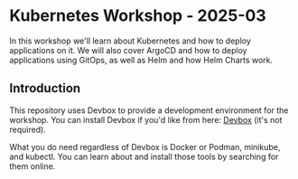 # Kubernetes Workshop - 2025-03

In this workshop we'll learn about Kubernetes and how to deploy applications on it. We will also cover ArgoCD and how to deploy applications using GitOps, as well as Helm and how Helm Charts work.

## Introduction

This repository uses Devbox to provide a development environment for the workshop. You can install Devbox if you'd like from here: [Devbox](https://www.jetify.com/devbox/docs/installing_devbox/) (it's not required).

What you do need regardless of Devbox is Docker or Podman, minikube, and kubectl. You can learn about and install those tools by searching for them online.
